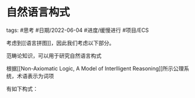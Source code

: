 # 自然语言构式


tags: #思考 #日期/2022-06-04 #进度/缓慢进行 #项目/ECS 

考虑到[[语言拼图]]，因此我们考虑以下部分。

范畴论知识，可以用于研究自然语言构式

根据[[Non-Axiomatic Logic, A Model of Interlligent Reasoning]]所示公理系统，术语表示为词项


有如下构式：